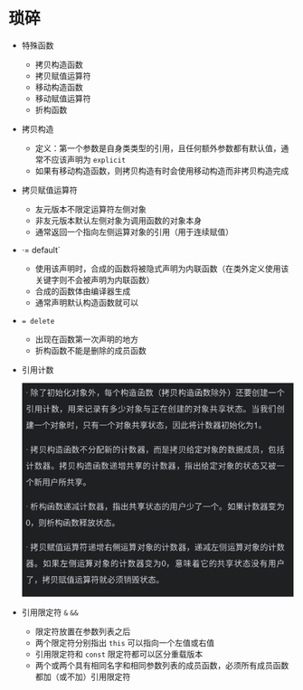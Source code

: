 # **琐碎**

- 特殊函数

  - 拷贝构造函数
  - 拷贝赋值运算符
  - 移动构造函数
  - 移动赋值运算符
  - 折构函数

- 拷贝构造

  - 定义：第一个参数是自身类类型的引用，且任何额外参数都有默认值，通常不应该声明为 `explicit`
  - 如果有移动构造函数，则拷贝构造有时会使用移动构造而非拷贝构造完成

- 拷贝赋值运算符

  - 友元版本不限定运算符左侧对象
  - 非友元版本默认左侧对象为调用函数的对象本身
  - 通常返回一个指向左侧运算对象的引用（用于连续赋值）

- ·= default`

  - 使用该声明时，合成的函数将被隐式声明为内联函数（在类外定义使用该关键字则不会被声明为内联函数）
  - 合成的函数体由编译器生成
  - 通常声明默认构造函数就可以

- `= delete`

  - 出现在函数第一次声明的地方
  - 折构函数不能是删除的成员函数

- 引用计数

  ![第十三章 拷贝控制-2022-03-13-22-17-09](https://raw.githubusercontent.com/Be-A-God/Drawing-bed/main/note/%E7%AC%AC%E5%8D%81%E4%B8%89%E7%AB%A0%20%E6%8B%B7%E8%B4%9D%E6%8E%A7%E5%88%B6-2022-03-13-22-17-09.png)

- 引用限定符 `&` `&&`

  - 限定符放置在参数列表之后
  - 两个限定符分别指出 `this` 可以指向一个左值或右值
  - 引用限定符和 `const` 限定符都可以区分重载版本
  - 两个或两个具有相同名字和相同参数列表的成员函数，必须所有成员函数都加（或不加）引用限定符
